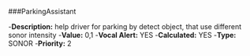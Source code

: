 
###ParkingAssistant

-**Description:** help driver for parking by detect object, that use different sonor intensity
-**Value:** 0,1
-**Vocal Alert:** YES
-**Calculated:** YES
-**Type:** SONOR
-**Priority:** 2

